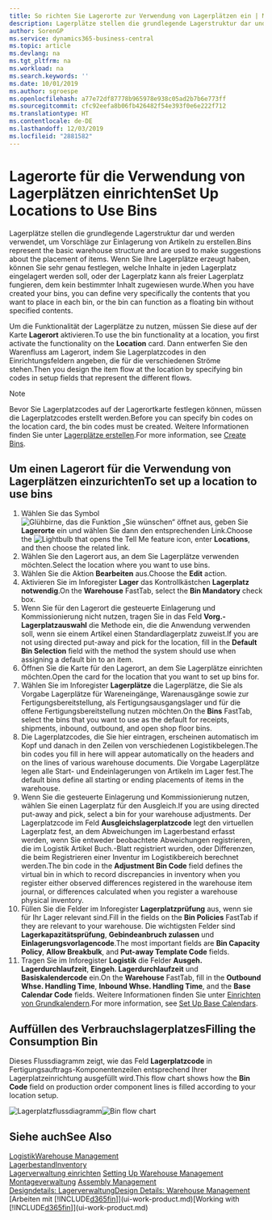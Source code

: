 ```yaml
---
title: So richten Sie Lagerorte zur Verwendung von Lagerplätzen ein | Microsoft Docs
description: Lagerplätze stellen die grundlegende Lagerstruktur dar und werden verwendet, um Vorschläge zur Einlagerung von Artikeln zu erstellen. Wenn Sie Ihre Lagerplätze erzeugt haben, können Sie sehr genau festlegen, welche Inhalte in jeden Lagerplatz eingelagert werden soll, oder der Lagerplatz kann als freier Lagerplatz fungieren, dem kein bestimmter Inhalt zugewiesen wurde.
author: SorenGP
ms.service: dynamics365-business-central
ms.topic: article
ms.devlang: na
ms.tgt_pltfrm: na
ms.workload: na
ms.search.keywords: ''
ms.date: 10/01/2019
ms.author: sgroespe
ms.openlocfilehash: a77e72df87778b965978e938c05ad2b7b6e773ff
ms.sourcegitcommit: cfc92eefa8b06fb426482f54e393f0e6e222f712
ms.translationtype: HT
ms.contentlocale: de-DE
ms.lasthandoff: 12/03/2019
ms.locfileid: "2881582"
---
```

# <a name="set-up-locations-to-use-bins"></a><span data-ttu-id="5c0cb-104">Lagerorte für die Verwendung von Lagerplätzen einrichten</span><span class="sxs-lookup"><span data-stu-id="5c0cb-104">Set Up Locations to Use Bins</span></span>
<span data-ttu-id="5c0cb-105">Lagerplätze stellen die grundlegende Lagerstruktur dar und werden verwendet, um Vorschläge zur Einlagerung von Artikeln zu erstellen.</span><span class="sxs-lookup"><span data-stu-id="5c0cb-105">Bins represent the basic warehouse structure and are used to make suggestions about the placement of items.</span></span> <span data-ttu-id="5c0cb-106">Wenn Sie Ihre Lagerplätze erzeugt haben, können Sie sehr genau festlegen, welche Inhalte in jeden Lagerplatz eingelagert werden soll, oder der Lagerplatz kann als freier Lagerplatz fungieren, dem kein bestimmter Inhalt zugewiesen wurde.</span><span class="sxs-lookup"><span data-stu-id="5c0cb-106">When you have created your bins, you can define very specifically the contents that you want to place in each bin, or the bin can function as a floating bin without specified contents.</span></span>  

<span data-ttu-id="5c0cb-107">Um die Funktionalität der Lagerplätze zu nutzen, müssen Sie diese auf der Karte **Lagerort** aktivieren.</span><span class="sxs-lookup"><span data-stu-id="5c0cb-107">To use the bin functionality at a location, you first activate the functionality on the **Location** card.</span></span> <span data-ttu-id="5c0cb-108">Dann entwerfen Sie den Warenfluss am Lagerort, indem Sie Lagerplatzcodes in den Einrichtungsfeldern angeben, die für die verschiedenen Ströme stehen.</span><span class="sxs-lookup"><span data-stu-id="5c0cb-108">Then you design the item flow at the location by specifying bin codes in setup fields that represent the different flows.</span></span>  

> [!NOTE]  
>  <span data-ttu-id="5c0cb-109">Bevor Sie Lagerplatzcodes auf der Lagerortkarte festlegen können, müssen die Lagerplatzcodes erstellt werden.</span><span class="sxs-lookup"><span data-stu-id="5c0cb-109">Before you can specify bin codes on the location card, the bin codes must be created.</span></span> <span data-ttu-id="5c0cb-110">Weitere Informationen finden Sie unter  [Lagerplätze erstellen](warehouse-how-to-create-individual-bins.md).</span><span class="sxs-lookup"><span data-stu-id="5c0cb-110">For more information, see [Create Bins](warehouse-how-to-create-individual-bins.md).</span></span>  

## <a name="to-set-up-a-location-to-use-bins"></a><span data-ttu-id="5c0cb-111">Um einen Lagerort für die Verwendung von Lagerplätzen einzurichten</span><span class="sxs-lookup"><span data-stu-id="5c0cb-111">To set up a location to use bins</span></span>  
1.  <span data-ttu-id="5c0cb-112">Wählen Sie das Symbol ![Glühbirne, das die Funktion „Sie wünschen“ öffnet](media/ui-search/search_small.png "Was möchten Sie tun?") aus, geben Sie **Lagerorte** ein und wählen Sie dann den entsprechenden Link.</span><span class="sxs-lookup"><span data-stu-id="5c0cb-112">Choose the ![Lightbulb that opens the Tell Me feature](media/ui-search/search_small.png "Tell me what you want to do") icon, enter **Locations**, and then choose the related link.</span></span>  
2.  <span data-ttu-id="5c0cb-113">Wählen Sie den Lagerort aus, an dem Sie Lagerplätze verwenden möchten.</span><span class="sxs-lookup"><span data-stu-id="5c0cb-113">Select the location where you want to use bins.</span></span>  
3.  <span data-ttu-id="5c0cb-114">Wählen Sie die Aktion **Bearbeiten** aus.</span><span class="sxs-lookup"><span data-stu-id="5c0cb-114">Choose the **Edit** action.</span></span>  
4.  <span data-ttu-id="5c0cb-115">Aktivieren Sie im Inforegister **Lager** das Kontrollkästchen **Lagerplatz notwendig**.</span><span class="sxs-lookup"><span data-stu-id="5c0cb-115">On the **Warehouse** FastTab, select the **Bin Mandatory** check box.</span></span>  
5.  <span data-ttu-id="5c0cb-116">Wenn Sie für den Lagerort die gesteuerte Einlagerung und Kommissionierung nicht nutzen, tragen Sie in das Feld **Vorg.-Lagerplatzauswahl** die Methode ein, die die Anwendung verwenden soll, wenn sie einem Artikel einen Standardlagerplatz zuweist.</span><span class="sxs-lookup"><span data-stu-id="5c0cb-116">If you are not using directed put-away and pick for the location, fill in the **Default Bin Selection** field with the method the system should use when assigning a default bin to an item.</span></span>  
6.  <span data-ttu-id="5c0cb-117">Öffnen Sie  die Karte für den Lagerort, an dem Sie Lagerplätze einrichten möchten.</span><span class="sxs-lookup"><span data-stu-id="5c0cb-117">Open the card for the location that you want to set up bins for.</span></span>
7.  <span data-ttu-id="5c0cb-118">Wählen Sie im Inforegister **Lagerplätze** die Lagerplätze, die Sie als Vorgabe Lagerplätze für Wareneingänge, Warenausgänge sowie zur Fertigungsbereitstellung, als Fertigungsausgangslager und für die offene Fertigungsbereitstellung nutzen möchten.</span><span class="sxs-lookup"><span data-stu-id="5c0cb-118">On the **Bins** FastTab, select the bins that you want to use as the default for receipts, shipments, inbound, outbound, and open shop floor bins.</span></span>  
8.  <span data-ttu-id="5c0cb-119">Die Lagerplatzcodes, die Sie hier eintragen, erscheinen automatisch im Kopf und danach in den Zeilen von verschiedenen Logistikbelegen.</span><span class="sxs-lookup"><span data-stu-id="5c0cb-119">The bin codes you fill in here will appear automatically on the headers and on the lines of various warehouse documents.</span></span> <span data-ttu-id="5c0cb-120">Die Vorgabe Lagerplätze legen alle Start- und Endeinlagerungen von Artikeln im Lager fest.</span><span class="sxs-lookup"><span data-stu-id="5c0cb-120">The default bins define all starting or ending placements of items in the warehouse.</span></span>  
9.  <span data-ttu-id="5c0cb-121">Wenn Sie die gesteuerte Einlagerung und Kommissionierung nutzen, wählen Sie einen Lagerplatz für den Ausgleich.</span><span class="sxs-lookup"><span data-stu-id="5c0cb-121">If you are using directed put-away and pick, select a bin for your warehouse adjustments.</span></span> <span data-ttu-id="5c0cb-122">Der Lagerplatzcode im Feld **Ausgleichslagerplatzcode** legt den virtuellen Lagerplatz fest, an dem Abweichungen im Lagerbestand erfasst werden, wenn Sie entweder beobachtete Abweichungen registrieren, die im Logistik Artikel Buch.-Blatt registriert wurden, oder Differenzen, die beim Registrieren einer Inventur im Logistikbereich berechnet werden.</span><span class="sxs-lookup"><span data-stu-id="5c0cb-122">The bin code in the **Adjustment Bin Code** field defines the virtual bin in which to record discrepancies in inventory when you register either observed differences registered in the warehouse item journal, or differences calculated when you register a warehouse physical inventory.</span></span>  
10. <span data-ttu-id="5c0cb-123">Füllen Sie die Felder im Inforegister **Lagerplatzprüfung** aus, wenn sie für Ihr Lager relevant sind.</span><span class="sxs-lookup"><span data-stu-id="5c0cb-123">Fill in the fields on the **Bin Policies** FastTab if they are relevant to your warehouse.</span></span> <span data-ttu-id="5c0cb-124">Die wichtigsten Felder sind **Lagerkapazitätsprüfung**, **Gebindeanbruch zulassen** und **Einlagerungsvorlagencode**.</span><span class="sxs-lookup"><span data-stu-id="5c0cb-124">The most important fields are **Bin Capacity Policy**, **Allow Breakbulk**, and **Put-away Template Code** fields.</span></span>  
11. <span data-ttu-id="5c0cb-125">Tragen Sie im Inforegister **Logistik** die Felder **Ausgeh. Lagerdurchlaufzeit**, **Eingeh. Lagerdurchlaufzeit** und **Basiskalendercode** ein.</span><span class="sxs-lookup"><span data-stu-id="5c0cb-125">On the **Warehouse** FastTab, fill in the **Outbound Whse. Handling Time**, **Inbound Whse. Handling Time**, and the **Base Calendar Code** fields.</span></span> <span data-ttu-id="5c0cb-126">Weitere Informationen finden Sie unter [Einrichten von Grundkalendern](across-how-to-assign-base-calendars.md).</span><span class="sxs-lookup"><span data-stu-id="5c0cb-126">For more information, see [Set Up Base Calendars](across-how-to-assign-base-calendars.md).</span></span>

## <a name="filling-the-consumption-bin"></a><span data-ttu-id="5c0cb-127">Auffüllen des Verbrauchslagerplatzes</span><span class="sxs-lookup"><span data-stu-id="5c0cb-127">Filling the Consumption Bin</span></span>
<span data-ttu-id="5c0cb-128">Dieses Flussdiagramm zeigt, wie das Feld **Lagerplatzcode** in Fertigungsauftrags-Komponentenzeilen entsprechend Ihrer Lagerplatzeinrichtung ausgefüllt wird.</span><span class="sxs-lookup"><span data-stu-id="5c0cb-128">This flow chart shows how the **Bin Code** field on production order component lines is filled according to your location setup.</span></span>

<span data-ttu-id="5c0cb-129">![Lagerplatzflussdiagramm](media/binflow.png "BinFlow")</span><span class="sxs-lookup"><span data-stu-id="5c0cb-129">![Bin flow chart](media/binflow.png "BinFlow")</span></span>  

## <a name="see-also"></a><span data-ttu-id="5c0cb-130">Siehe auch</span><span class="sxs-lookup"><span data-stu-id="5c0cb-130">See Also</span></span>
[<span data-ttu-id="5c0cb-131">Logistik</span><span class="sxs-lookup"><span data-stu-id="5c0cb-131">Warehouse Management</span></span>](warehouse-manage-warehouse.md)  
[<span data-ttu-id="5c0cb-132">Lagerbestand</span><span class="sxs-lookup"><span data-stu-id="5c0cb-132">Inventory</span></span>](inventory-manage-inventory.md)  
<span data-ttu-id="5c0cb-133">[Lagerverwaltung einrichten](warehouse-setup-warehouse.md)   </span><span class="sxs-lookup"><span data-stu-id="5c0cb-133">[Setting Up Warehouse Management](warehouse-setup-warehouse.md)   </span></span>  
<span data-ttu-id="5c0cb-134">[Montageverwaltung](assembly-assemble-items.md)  </span><span class="sxs-lookup"><span data-stu-id="5c0cb-134">[Assembly Management](assembly-assemble-items.md)  </span></span>  
[<span data-ttu-id="5c0cb-135">Designdetails: Lagerverwaltung</span><span class="sxs-lookup"><span data-stu-id="5c0cb-135">Design Details: Warehouse Management</span></span>](design-details-warehouse-management.md)  
<span data-ttu-id="5c0cb-136">[Arbeiten mit [!INCLUDE[d365fin](includes/d365fin_md.md)]](ui-work-product.md)</span><span class="sxs-lookup"><span data-stu-id="5c0cb-136">[Working with [!INCLUDE[d365fin](includes/d365fin_md.md)]](ui-work-product.md)</span></span>
